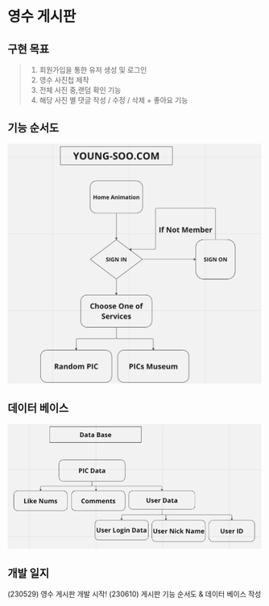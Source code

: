 # 영수 게시판

## 구현 목표
> 1. 회원가입을 통한 유저 생성 및 로그인
> 2. 영수 사진첩 제작
> 3. 전체 사진 중,랜덤 확인 기능
> 4. 해당 사진 별 댓글 작성 / 수정 / 삭제 + 좋아요 기능

## 기능 순서도
<img src="./Index/Function_Flow_Chart.png">

## 데이터 베이스
<img src="./Index/Data_Base.png">

## 개발 일지
(230529) 영수 게시판 개발 시작!
(230610) 게시판 기능 순서도 & 데이터 베이스 작성
